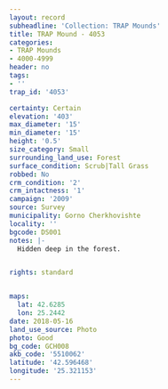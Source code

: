 ```yaml
---
layout: record
subheadline: 'Collection: TRAP Mounds'
title: TRAP Mound - 4053
categories:
- TRAP Mounds
- 4000-4999
header: no
tags:
- ''
trap_id: '4053'

certainty: Certain
elevation: '403'
max_diameter: '15'
min_diameter: '15'
height: '0.5'
size_category: Small
surrounding_land_use: Forest
surface_condition: Scrub|Tall Grass
robbed: No
crm_condition: '2'
crm_intactness: '1'
campaign: '2009'
source: Survey
municipality: Gorno Cherkhovishte
locality: ''
bgcode: DS001
notes: |-
  Hidden deep in the forest.


rights: standard


maps:
  lat: 42.6285
  lon: 25.2442
date: 2018-05-16
land_use_source: Photo
photo: Good
bg_code: GCH008
akb_code: '5510062'
latitude: '42.596468'
longitude: '25.321153'
---
```

